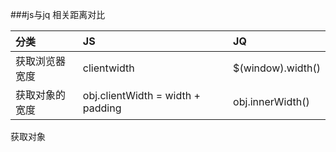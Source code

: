 ###js与jq 相关距离对比

	
|分类|JS|JQ|
|:--|:--|:--|
获取浏览器宽度|clientwidth|$(window).width()|
获取对象的宽度|obj.clientWidth = width + padding|obj.innerWidth()|
获取对象
